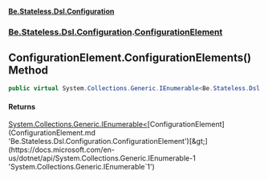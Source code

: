 #### [Be.Stateless.Dsl.Configuration](README.md 'README')
### [Be.Stateless.Dsl.Configuration](Be.Stateless.Dsl.Configuration.md 'Be.Stateless.Dsl.Configuration').[ConfigurationElement](ConfigurationElement.md 'Be.Stateless.Dsl.Configuration.ConfigurationElement')

## ConfigurationElement.ConfigurationElements() Method

```csharp
public virtual System.Collections.Generic.IEnumerable<Be.Stateless.Dsl.Configuration.ConfigurationElement> ConfigurationElements();
```

#### Returns
[System.Collections.Generic.IEnumerable&lt;](https://docs.microsoft.com/en-us/dotnet/api/System.Collections.Generic.IEnumerable-1 'System.Collections.Generic.IEnumerable`1')[ConfigurationElement](ConfigurationElement.md 'Be.Stateless.Dsl.Configuration.ConfigurationElement')[&gt;](https://docs.microsoft.com/en-us/dotnet/api/System.Collections.Generic.IEnumerable-1 'System.Collections.Generic.IEnumerable`1')